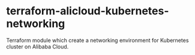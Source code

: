# terraform-alicloud-kubernetes-networking
Terraform module which create a networking environment for Kubernetes cluster on Alibaba Cloud.
